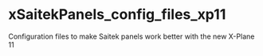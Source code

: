 # xSaitekPanels_config_files_xp11
Configuration files to make Saitek panels work better with the new X-Plane 11
